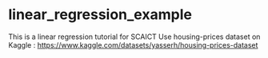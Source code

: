 # linear_regression_example
This is a linear regression tutorial for SCAICT 
Use housing-prices dataset on Kaggle : https://www.kaggle.com/datasets/yasserh/housing-prices-dataset
